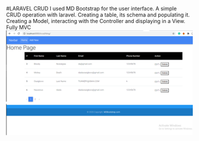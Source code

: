 #LARAVEL CRUD
I used MD Bootstrap for the user interface.
A simple CRUD operation with laravel.
Creating a table, its schema and populating it. 
Creating a Model, interacting with the Controller and displaying in a View. 
Fully MVC
![Image of HomePage](screenshots/image.png)
